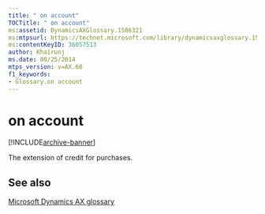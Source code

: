 ```yaml
---
title: " on account"
TOCTitle: " on account"
ms:assetid: DynamicsAXGlossary.1506321
ms:mtpsurl: https://technet.microsoft.com/library/dynamicsaxglossary.1506321(v=AX.60)
ms:contentKeyID: 36057513
author: Khairunj
ms.date: 08/25/2014
mtps_version: v=AX.60
f1_keywords:
- Glossary.on account
---
```


# on account


[!INCLUDE[archive-banner](includes/archive-banner.md)]

The extension of credit for purchases.

## See also

[Microsoft Dynamics AX glossary](glossary/microsoft-dynamics-ax-glossary.md)

  


